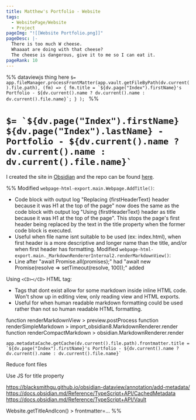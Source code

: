 ```yaml
---
title: Matthew's Portfolio - Website
tags:
  - WebsitePage/Website
  - Project
pageImg: "![[Website Portfolio.png]]"
pageDesc: |-
  There is too much W cheese. 
  Whaaaat are doing with that cheese?
  The cheese is dangerous, give it to me so I can eat it.
pageRank: 10
---
```

%%
dataviewjs thing here
``$= app.fileManager.processFrontMatter(app.vault.getFileByPath(dv.current().file.path), (fm) => { fm.title = `${dv.page("Index").firstName}'s Portfolio - ${dv.current().name ? dv.current().name : dv.current().file.name}`; } ); ``
%%
# ``$= `${dv.page("Index").firstName} ${dv.page("Index").lastName} - Portfolio - ${dv.current().name ? dv.current().name : dv.current().file.name}` ``
I created the site in [Obsidian](https://obsidian.md) and the repo can be found [here](https://github.com/northmatt/northmatt.github.io).

%%
Modified `webpage-html-export.main.Webpage.AddTitle()`:
* Code block with output log "Replacing {firstHeaderText} header because it was H1 at the top of the page" now does the same as the code block with output log "Using {firstHeaderText} header as title because it was H1 at the top of the page". This stops the page's first header being replaced by the text in the title property when the former code block is executed.
* Useful when file name isnt suitable to be used (ex: index.html), when first header is a more descriptive and longer name than the title, and/or when first header has formatting.
Modified `webpage-html-export.main._MarkdownRendererInternal2.renderMarkdownView()`:
* Line after "await Promise.all(promises);" had "await new Promise(resolve => setTimeout(resolve, 100));" added

Using `<CD></CD>` HTML tag:
* Tags that dont exist allow for some markdown inside inline HTML code. Won't show up in editing view, only reading view and HTML exports.
* Useful for when human readable markdown formatting could be used rather than not so human readable HTML formatting.

function renderMarkdownView > preview.postProcess
function renderSimpleMarkdown > import_obsidian8.MarkdownRenderer.render
function renderCompactMarkdown > obsidian.MarkdownRenderer.render

`` app.metadataCache.getCache(dv.current().file.path).frontmatter.title = `${dv.page("Index").firstName}'s Portfolio - ${dv.current().name ? dv.current().name : dv.current().file.name}` ``

Reduce font files

Use JS for title property

https://blacksmithgu.github.io/obsidian-dataview/annotation/add-metadata/
https://docs.obsidian.md/Reference/TypeScript+API/CachedMetadata
https://docs.obsidian.md/Reference/TypeScript+API/Vault

Website.getTitleAndIcon() > frontmatter=...
%%